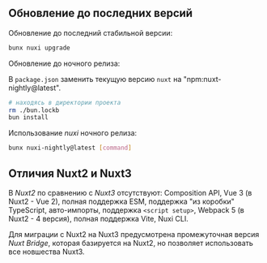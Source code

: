 ## Обновление до последних версий

Обновление до последний стабильной версии:

```bash
bunx nuxi upgrade
```

Обновление до ночного релиза:

В `package.json` заменить текущую версию `nuxt` на "npm:nuxt-nightly@latest".

```bash
# находясь в директории проекта
rm ./bun.lockb
bun install
```

Использование _nuxi_ ночного релиза:

```bash
bunx nuxi-nightly@latest [command]
```

## Отличия Nuxt2 и Nuxt3

В _Nuxt2_ по сравнению с _Nuxt3_ отсутствуют: Composition API, Vue 3 (в Nuxt2 - Vue 2), полная поддержка ESM, поддержка "из коробки" TypeScript, авто-импорты, поддержка `<script setup>`, Webpack 5 (в Nuxt2 - 4 версия), полная поддержка Vite, Nuxi CLI.

Для миграции с Nuxt2 на Nuxt3 предусмотрена промежуточная версия _Nuxt Bridge_, которая базируется на Nuxt2, но позволяет использовать все новшества Nuxt3.
